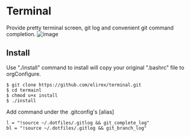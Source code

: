 # Terminal
Provide pretty terminal screen, git log and convenient git command completion.
![image](https://elirex.github.io/repo/terminal/terminal.png)

## Install
Use "./install" command to install will copy your original ".bashrc" file to orgConfigure.
```shellscript
$ git clone https://github.com/elirex/terminal.git
$ cd termainl
$ chmod u+x install
$ ./install
```

Add command under the .gitconfig's [alias]
```
l = "!source ~/.dotfiles/.gitlog && git_complete_log"
bl = "!source ~/.dotfiles/.gitlog && git_branch_log"
```

